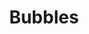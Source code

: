 ---
title: Bubbles
date: 
draft: false

# descripcion
description : Argolla de plata con piedras microcubic.  Se puede usar tanto con los cubic hacia el frente como con la parte posterior lisa y calada hacia el frente. Dos aros en uno!

materials: Plata 925

color: Plateado

dimensions: 1,6 diam 0,5 ancho

code: 01-11-0345

type: "Aros"

categories: []

price: $4.560,00

# Images
# first image will be shown in the product page
images:
  # - image: "images/path_to_image"
  # La ubicacion de las imagenes es imagenes/Aros/Aros.Argollas/01-11-0345-bubbles
  - image: "./images/aros/argollas/01-11-0345-argolla-completa-bubbles-linea-cubic_a.JPG"
  - image: "./images/aros/argollas/01-11-0345-argolla-completa-bubbles-linea-cubic_b.JPG"
---